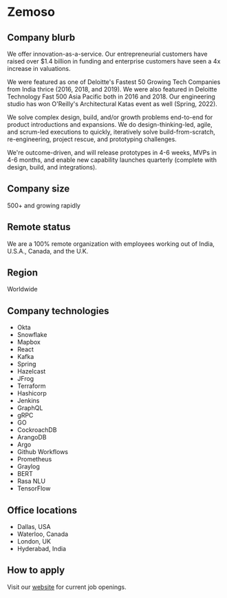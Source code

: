# Zemoso

## Company blurb

We offer innovation-as-a-service. Our entrepreneurial customers have raised over $1.4 billion in funding and enterprise customers have seen a 4x increase in valuations. 

We were featured as one of Deloitte's Fastest 50 Growing Tech Companies from India thrice (2016, 2018, and 2019). We were also featured in Deloitte Technology Fast 500 Asia Pacific both in 2016 and 2018. Our engineering studio has won O'Reilly's Architectural Katas event as well (Spring, 2022).

We solve complex design, build, and/or growth problems end-to-end for product introductions and expansions. We do design-thinking-led, agile, and scrum-led executions to quickly, iteratively solve build-from-scratch, re-engineering, project rescue, and prototyping challenges. 

We're outcome-driven, and will release prototypes in 4-6 weeks, MVPs in 4-6 months, and enable new capability launches quarterly (complete with design, build, and integrations). 

## Company size

500+ and growing rapidly

## Remote status

We are a 100% remote organization with employees working out of India, U.S.A., Canada, and the U.K. 

## Region

Worldwide

## Company technologies

- Okta
- Snowflake 
- Mapbox
- React
- Kafka
- Spring
- Hazelcast
- JFrog 
- Terraform
- Hashicorp
- Jenkins
- GraphQL
- gRPC
- GO
- CockroachDB
- ArangoDB
- Argo
- Github Workflows 
- Prometheus
- Graylog
- BERT
- Rasa NLU
- TensorFlow


## Office locations

- Dallas, USA
- Waterloo, Canada
- London, UK
- Hyderabad, India


## How to apply

Visit our [website](https://www.zemosolabs.com/open-positions) for current job openings.